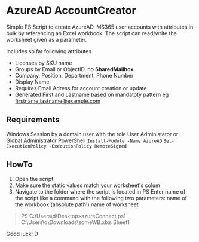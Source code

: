 # AzureAD AccountCreator
Simple PS Script to create AzureAD, MS365 user accounts with attributes in bulk by referencing an Excel workbook. The script can read/write the worksheet given as a parameter. 

Includes so far following attributes

- Licenses by SKU name
- Groups by Email or ObjectID, no **SharedMailbox**
- Company, Position, Department, Phone Number
- Display Name
- Requires Email Adress for account creation or update
- Generated First and Lastname based on mandatoty pattern
eg firstname.lastname@example.com


## Requirements ##
Windows Session by a domain user with the role User Administator or Global Administrator
PowerShell
`Install-Module -Name AzureAD`
`Set-ExecutionPolicy -ExecutionPolicy RemoteSigned`

## HowTo ##
1) Open the script
2) Make sure the static values match your worksheet's colum
3) Navigate to the folder where the script is located in PS
Enter name of the script like a command with the following two parameters:
    name of the workbook (absolute path!) name of worksheet

> PS C:\Users\d\Desktop>azureConnect.ps1 C:\Users\d\Downloads\someWB.xlxs Sheet1

Good luck!
D




